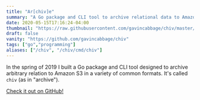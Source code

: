 ```yaml
---
title: "Ar[chiv]e"
summary: "A Go package and CLI tool to archive relational data to Amazon S3"
date: 2020-05-15T17:16:24-04:00
thumbnail: "https://raw.githubusercontent.com/gavincabbage/chiv/master/img/chiv.png"
draft: false
vanity: "https://github.com/gavincabbage/chiv"
tags: ["go","programming"]
aliases: ["/chiv", "/chiv/cmd/chiv"]
---
```


In the spring of 2019 I built a Go package and CLI tool designed to archive arbitrary relation to Amazon S3 
in a variety of common formats. It's called `chiv` (as in "archive").

[Check it out on GitHub!](https://github.com/gavincabbage/chiv)